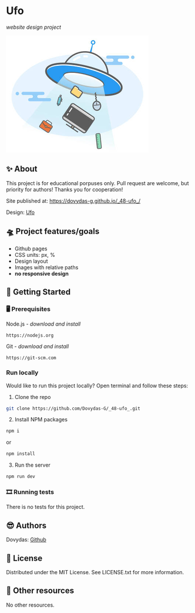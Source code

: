 # Ufo

_website design project_

![Ufo nuotrauka](ufo.jpg)

## ✨ About

This project is for educational porpuses only. Pull request are welcome, but priority for authors!
Thanks you for cooperation!

Site published at: https://dovydas-g.github.io/_48-ufo_/

Design: [Ufo](https://dribbble.com/shots/2815937-404-page)

## 🛸 Project features/goals

- Github pages
- CSS units: px, %
- Design layout
- Images with relative paths
- **no responsive design**

## 🚦 Getting Started

### 🖥 Prerequisites

Node.js - _download and install_

```
https://nodejs.org
```

Git - _download and install_

```
https://git-scm.com
```

### Run locally

Would like to run this project locally? Open terminal and follow these steps:

1. Clone the repo

```sh
git clone https://github.com/Dovydas-G/_48-ufo_.git
```

2. Install NPM packages

```sh
npm i
```

or

```sh
npm install
```

3. Run the server

```sh
npm run dev
```

### 🎞 Running tests

There is no tests for this project.

## 😎 Authors

Dovydas: [Github](https://github.com/Dovydas-G)

## 👀 License

Distributed under the MIT License. See LICENSE.txt for more information.

## 🔗 Other resources

No other resources.
